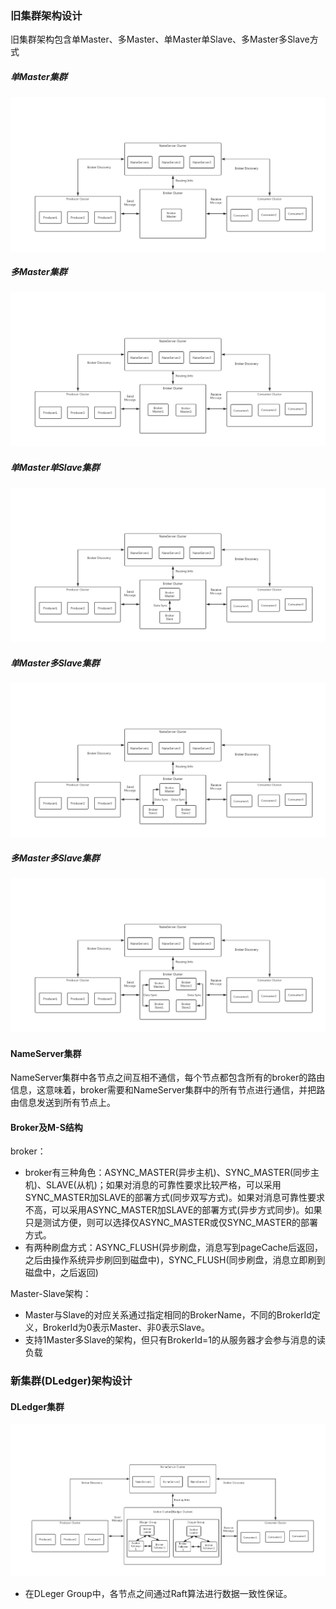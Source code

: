 ### 旧集群架构设计
旧集群架构包含单Master、多Master、单Master单Slave、多Master多Slave方式
##### 单Master集群
![avatar](image/单Master.jpg)
##### 多Master集群
![avatar](image/多Master.jpg)
##### 单Master单Slave集群
![avatar](image/单Master单Slave.jpg)
##### 单Master多Slave集群
![avatar](image/单Master多Slave.jpg)
##### 多Master多Slave集群
![avatar](image/多Master多Slave.jpg)

#### NameServer集群
NameServer集群中各节点之间互相不通信，每个节点都包含所有的broker的路由信息，这意味着，broker需要和NameServer集群中的所有节点进行通信，并把路由信息发送到所有节点上。  
#### Broker及M-S结构   
broker：  
- broker有三种角色：ASYNC_MASTER(异步主机)、SYNC_MASTER(同步主机)、SLAVE(从机)；如果对消息的可靠性要求比较严格，可以采用 SYNC_MASTER加SLAVE的部署方式(同步双写方式)。如果对消息可靠性要求不高，可以采用ASYNC_MASTER加SLAVE的部署方式(异步方式同步)。如果只是测试方便，则可以选择仅ASYNC_MASTER或仅SYNC_MASTER的部署方式。
- 有两种刷盘方式：ASYNC_FLUSH(异步刷盘，消息写到pageCache后返回，之后由操作系统异步刷回到磁盘中)，SYNC_FLUSH(同步刷盘，消息立即刷到磁盘中，之后返回)  

Master-Slave架构：
- Master与Slave的对应关系通过指定相同的BrokerName，不同的BrokerId定义，BrokerId为0表示Master、非0表示Slave。
- 支持1Master多Slave的架构，但只有BrokerId=1的从服务器才会参与消息的读负载  
### 新集群(DLedger)架构设计
#### DLedger集群
![avatar](image/DLedger集群.jpg)
- 在DLeger Group中，各节点之间通过Raft算法进行数据一致性保证。  

